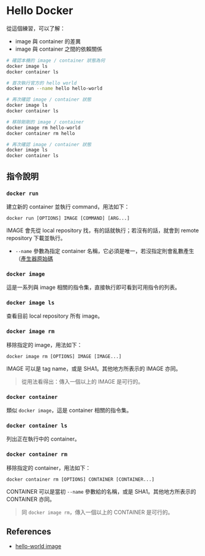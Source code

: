 # Hello Docker

從這個練習，可以了解：

* image 與 container 的差異
* image 與 container 之間的依賴關係

```bash
# 確認本機的 image / container 狀態為何
docker image ls
docker container ls

# 首次執行官方的 hello world
docker run --name hello hello-world

# 再次確認 image / container 狀態
docker image ls
docker container ls

# 移除剛剛的 image / container
docker image rm hello-world
docker container rm hello

# 再次確認 image / container 狀態
docker image ls
docker container ls
```

## 指令說明

### `docker run`

建立新的 container 並執行 command，用法如下：

```
docker run [OPTIONS] IMAGE [COMMAND] [ARG...]
```

IMAGE 會先從 local repository 找，有的話就執行；若沒有的話，就會到 remote repository 下載並執行。

* `--name` 參數為指定 container 名稱，它必須是唯一，若沒指定則會亂數產生（[產生器原始碼](https://github.com/moby/moby/blob/master/pkg/namesgenerator/names-generator.go)

### `docker image`

這是一系列與 image 相關的指令集，直接執行即可看到可用指令的列表。

### `docker image ls`

查看目前 local repository 所有 image。

### `docker image rm`

移除指定的 image，用法如下：

```
docker image rm [OPTIONS] IMAGE [IMAGE...]
```

IMAGE 可以是 tag name，或是 SHA1。其他地方所表示的 IMAGE 亦同。

> 從用法看得出：傳入一個以上的 IMAGE 是可行的。

### `docker container`

類似 `docker image`，這是 container 相關的指令集。

### `docker container ls`

列出正在執行中的 container。

### `docker container rm`

移除指定的 container，用法如下：

```
docker container rm [OPTIONS] CONTAINER [CONTAINER...]
```

CONTAINER 可以是當初 `--name` 參數給的名稱，或是 SHA1。其他地方所表示的 CONTAINER 亦同。

> 同 `docker image rm`，傳入一個以上的 CONTAINER 是可行的。

## References

* [hello-world image](https://hub.docker.com/_/hello-world)
